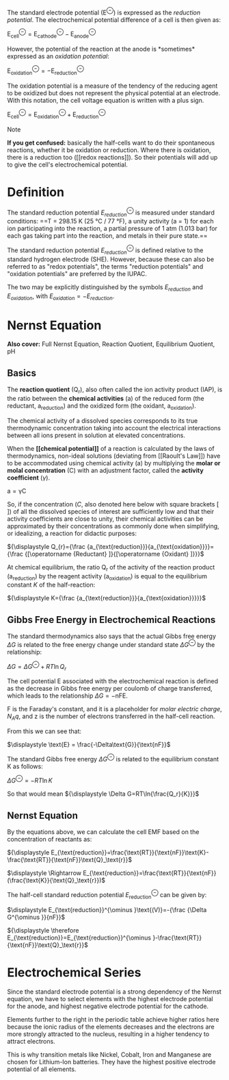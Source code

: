 The standard electrode potential ($\text{E}^\ominus$) is expressed as the *reduction potential*. The electrochemical potential difference of a cell is then given as:

$\text{E}^\ominus_\text{cell} = \text{E}^\ominus_\text{cathode} - \text{E}^\ominus_\text{anode}$

However, the potential of the reaction at the anode is \*sometimes\* expressed as an _oxidation potential_:

$\text{E}^\ominus_\text{oxidation} = -\text{E}^\ominus_\text{reduction}$

The oxidation potential is a measure of the tendency of the reducing agent to be oxidized but does not represent the physical potential at an electrode. With this notation, the cell voltage equation is written with a plus sign.

$\text{E}^\ominus_\text{cell} = \text{E}^\ominus_\text{oxidation} + \text{E}^\ominus_\text{reduction}$

> [!NOTE] 
> **If you get confused:** basically the half-cells want to do their spontaneous reactions, whether it be oxidation or reduction. Where there is oxidation, there is a reduction too ([[redox reactions]]). So their potentials will add up to give the cell's electrochemical potential.
# Definition
The standard reduction potential ${\displaystyle E_{reduction}^{\ominus}}$ is measured under standard conditions: ==T = 298.15 K (25 °C / 77 °F), a unity activity (a = 1) for each ion participating into the reaction, a partial pressure of 1 atm (1.013 bar) for each gas taking part into the reaction, and metals in their pure state.==

The standard reduction potential ${\displaystyle E_{reduction}^{\ominus }}$ is defined relative to the standard hydrogen electrode (SHE). However, because these can also be referred to as "redox potentials", the terms "reduction potentials" and "oxidation potentials" are preferred by the IUPAC.

The two may be explicitly distinguished by the symbols ${\displaystyle E_{reduction}}$ and ${\displaystyle E_{oxidation}}$, with ${\displaystyle E_{oxidation}=-E_{reduction}}$.
# Nernst Equation
**Also cover:** Full Nernst Equation, Reaction Quotient, Equilibrium Quotient, pH

## Basics
The **reaction quotient** ($\displaystyle \text{Q}_\text{r}$), also often called the ion activity product (IAP), is the ratio between the **chemical activities** ($\displaystyle \text {a}$) of the reduced form (the reductant, $\displaystyle \text{a}_\text{reduction}$) and the oxidized form (the oxidant, $\displaystyle \text{a}_\text{oxidation}$). 

The chemical activity of a dissolved species corresponds to its true thermodynamic concentration taking into account the electrical interactions between all ions present in solution at elevated concentrations.

When the **[[chemical potential]]** of a reaction is calculated by the laws of thermodynamics, non-ideal solutions (deviating from [[Raoult's Law]]) have to be accommodated using chemical activity ($\displaystyle \text{a}$) by multiplying the **molar or molal concentration** ($\displaystyle \text{C}$) with an adjustment factor, called the **activity coefficient** ($\gamma$). 

$\displaystyle \text{a} = \text{γC}$

So, if the concentration ($\displaystyle C$, also denoted here below with square brackets [ ]) of all the dissolved species of interest are sufficiently low and that their activity coefficients are close to unity, their chemical activities can be approximated by their concentrations as commonly done when simplifying, or idealizing, a reaction for didactic purposes:

${\displaystyle Q_{r}={\frac {a_{\text{reduction}}}{a_{\text{oxidation}}}}={\frac {[\operatorname {Reductant} ]}{[\operatorname {Oxidant} ]}}}$


At chemical equilibrium, the ratio $\text{Q}_\text{r}$ of the activity of the reaction product ($\text{a}_\text{reduction}$) by the reagent activity ($\text{a}_\text{oxidation}$) is equal to the equilibrium constant $K$ of the half-reaction:

${\displaystyle K={\frac {a_{\text{reduction}}}{a_{\text{oxidation}}}}}$

## Gibbs Free Energy in Electrochemical Reactions
The standard thermodynamics also says that the actual Gibbs free energy $\displaystyle \Delta G$ is related to the free energy change under standard state $\displaystyle \Delta G^\ominus$ by the relationship:

${\displaystyle \Delta G=\Delta G^{\ominus }+RT\ln Q_{r}}$

The cell potential E associated with the electrochemical reaction is defined as the decrease in Gibbs free energy per coulomb of charge transferred, which leads to the relationship ${\displaystyle \Delta G=-\text{nFE}}$.

$\displaystyle \text{F}$ is the Faraday's constant, and it is a placeholder for *molar electric charge*, $N_Aq$, and $\displaystyle \text{z}$ is the number of electrons transferred in the half-cell reaction.

From this we can see that:

$\displaystyle \text{E} = \frac{-\Delta\text{G}}{\text{nF}}$

The standard Gibbs free energy ${\displaystyle \Delta G^{\ominus }}$ is related to the equilibrium constant K as follows:

${\displaystyle \Delta G^{\ominus }=-RT\ln {K}}$

So that would mean ${\displaystyle \Delta G=RT\ln{\frac{Q_r}{K}}}$
## Nernst Equation

By the equations above, we can calculate the cell EMF based on the concentration of reactants as:

${\displaystyle E_{\text{reduction}}=\frac{\text{RT}}{\text{nF}}\text{K}-\frac{\text{RT}}{\text{nF}}\text{Q}_\text{r}}$

$\displaystyle \Rightarrow E_{\text{reduction}}=\frac{\text{RT}}{\text{nF}}(\frac{\text{K}}{\text{Q}_\text{r}})$

The half-cell standard reduction potential ${\displaystyle E_{\text{reduction}}^{\ominus }}$ can be given by:

$\displaystyle E_{\text{reduction}}^{\ominus }\text{(V)}=-{\frac {\Delta G^{\ominus }}{nF}}$

${\displaystyle \therefore E_{\text{reduction}}=E_{\text{reduction}}^{\ominus }-\frac{\text{RT}}{\text{nF}}\text{Q}_\text{r}}$
# Electrochemical Series
Since the standard electrode potential is a strong dependency of the Nernst equation, we have to select elements with the highest electrode potential for the anode, and highest negative electrode potential for the cathode.

Elements further to the right in the periodic table achieve higher ratios here because the ionic radius of the elements decreases and the electrons are more strongly attracted to the nucleus, resulting in a higher tendency to attract electrons.

This is why transition metals like Nickel, Cobalt, Iron and Manganese are chosen for Lithium-Ion batteries. They have the highest positive electrode potential of all elements.